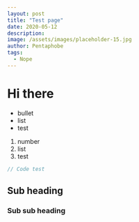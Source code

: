 ```yaml
---
layout: post
title: "Test page"
date: 2020-05-12
description:
image: /assets/images/placeholder-15.jpg
author: Pentaphobe
tags:
  - Nope
---
```


# Hi there

- bullet
- list
- test


1. number
1. list
1. test

```js
// Code test
```

## Sub heading

### Sub sub heading


